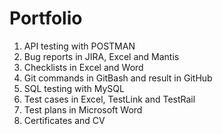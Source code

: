 # Portfolio
1. API testing with POSTMAN
2. Bug reports in JIRA, Excel and Mantis
3. Checklists in Excel and Word
4. Git commands in GitBash and result in GitHub
5. SQL testing with MySQL
6. Test cases in Excel, TestLink and TestRail
7. Test plans in Microsoft Word
8. Certificates and CV
